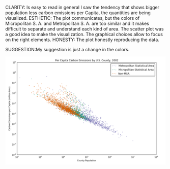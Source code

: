 

CLARITY: Is easy to read in general I saw the tendency that shows bigger population less carbon emissions per Capita, the quantities are being visualized.
ESTHETIC: The plot communicates, but the colors of Micropolitan S. A. and Metropolitan S. A. are too similar and it makes difficult to separate and understand each kind of area. The scatter plot was a good idea to make the visualization. The graphical choices allow to focus on the right elements.
HONESTY: The plot honestly reproducing the data.

SUGGESTION:My suggestion is just a change in the colors.

<img src="jjh562PLOT.png">